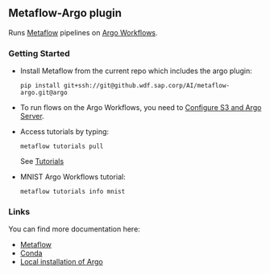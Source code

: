 ## Metaflow-Argo plugin
Runs [Metaflow](https://metaflow.org/) pipelines on [Argo Workflows](https://argoproj.github.io/projects/argo).

### Getting Started

* Install Metaflow from the current repo which includes the argo plugin:
  ```
  pip install git+ssh://git@github.wdf.sap.corp/AI/metaflow-argo.git@argo
  ```

* To run flows on the Argo Workflows, you need to [Configure S3 and Argo Server](https://github.wdf.sap.corp/AI/metaflow-argo/wiki/Configuring-Metaflow-Argo).
 
* Access tutorials by typing:
  ```
  metaflow tutorials pull
  ```
  See [Tutorials](https://docs.metaflow.org/getting-started/tutorials)

* MNIST Argo Workflows tutorial:
  ```
  metaflow tutorials info mnist
  ```

### Links

You can find more documentation here:

* [Metaflow](https://github.com/Netflix/metaflow)
* [Conda](https://github.wdf.sap.corp/AI/metaflow-argo/wiki/Conda)
* [Local installation of Argo](https://github.wdf.sap.corp/AI/metaflow-argo/wiki/Argo)
